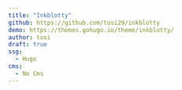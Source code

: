 ```yaml
---
title: "Inkblotty"
github: https://github.com/tosi29/inkblotty
demo: https://themes.gohugo.io/theme/inkblotty/
author: tosi
draft: true
ssg:
  - Hugo
cms:
  - No Cms
---
```

